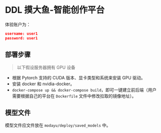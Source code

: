 # DDL 摸大鱼-智能创作平台
体验账户为：
``` json
username: user1
password: user1
```

## 部署步骤
> 以下假设服务器拥有 GPU 设备
- 根据 Pytorch 支持的 CUDA 版本、显卡类型和系统来安装 GPU 驱动。
- 安装 docker 和 nvidia-docker。
- `docker-compose up && docker-compose build`，即可一键建立前后端（用户需要根据自己的平台在 `Dockerfile` 文件中修改拉取的镜像地址）。

## 模型文件

模型文件应文件放在 `modayu/deploy/saved_models` 中。
